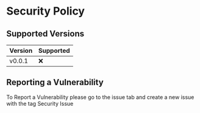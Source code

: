 # Security Policy

## Supported Versions

| Version | Supported          |
| ------- | ------------------ |
| v0.0.1  | :x: |

## Reporting a Vulnerability

To Report a Vulnerability please go to the issue tab and create a new issue with the tag Security Issue
